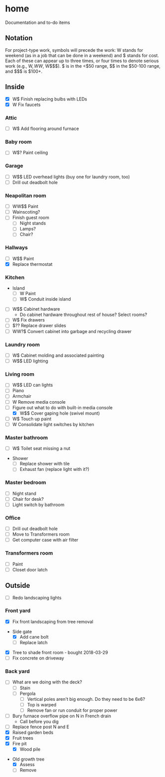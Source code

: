 # home
Documentation and to-do items

## Notation
For project-type work, symbols will precede the work: W stands for weekend (as in a job that can be done in a weekend) and $ stands for cost. Each of these can appear up to three times, or four times to denote serious work (e.g., W$, WW$, W$$$). $ is in the <$50 range, $$ in the $50-100 range, and $$$ is $100+.

## Inside
- [x] W$ Finish replacing bulbs with LEDs
- [x] W Fix faucets

### Attic
- [ ] W$ Add flooring around furnace

### Baby room
- [ ] W$? Paint ceiling

### Garage
- [ ] W$$ LED overhead lights (buy one for laundry room, too)
- [ ] Drill out deadbolt hole

### Neapolitan room
- [ ] WW$$ Paint
- [ ] Wainscoting?
- [ ] Finish guest room
  - [ ] Night stands
  - [ ] Lamps?
  - [ ] Chair?

### Hallways
- [ ] W$$ Paint
- [x] Replace thermostat

### Kitchen
- Island
  - [ ] W Paint
  - [ ] W$ Conduit inside island
- [ ] W$$ Cabinet hardware
  - Do cabinet hardware throughout rest of house? Select rooms?
- [ ] W$ Fix drawers
- [ ] $$?$? Replace drawer slides
- [ ] WW?$ Convert cabinet into garbage and recycling drawer

### Laundry room
- [ ] W$ Cabinet molding and associated painting
- [ ] W$$ LED lighting

### Living room
- [ ] W$$ LED can lights
- [ ] Piano
- [ ] Armchair
- [ ] W Remove media console
- [ ] Figure out what to do with built-in media console
  - [x] W$$ Cover gaping hole (swivel mount)
- [ ] W$ Touch up paint
- [ ] W Consolidate light switches by kitchen

### Master bathroom
- [ ] W$ Toilet seat missing a nut
- Shower
  - [ ] Replace shower with tile
  - [ ] Exhaust fan (replace light with it?)

### Master bedroom
- [ ] Night stand
- [ ] Chair for desk?
- [ ] Light switch by bathroom

### Office
- [ ] Drill out deadbolt hole
- [ ] Move to Transformers room
- [ ] Get computer case with air filter

### Transformers room
- [ ] Paint
- [ ] Closet door latch

## Outside
- [ ] Redo landscaping lights

### Front yard
- [x] Fix front landscaping from tree removal
- Side gate
  - [x] Add cane bolt
  - [ ] Replace latch
- [x] Tree to shade front room - bought 2018-03-29
- [ ] Fix concrete on driveway

### Back yard
- [ ] What are we doing with the deck?
  - [ ] Stain
  - [ ] Pergola
    - [ ] Vertical poles aren't big enough. Do they need to be 6x6?
    - [ ] Top is warped
    - [ ] Remove fan or run conduit for proper power
- [ ] Bury furnace overflow pipe on N in French drain
  - Call before you dig
- [ ] Replace fence post N and E
- [x] Raised garden beds
- [x] Fruit trees
- [x] Fire pit
  - [x] Wood pile
- Old growth tree
  - [x] Assess
  - [ ] Remove
